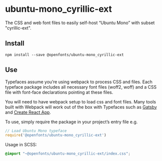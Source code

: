 
# ubuntu-mono_cyrillic-ext

The CSS and web font files to easily self-host “Ubuntu Mono” with subset "cyrillic-ext".

## Install

`npm install --save @openfonts/ubuntu-mono_cyrillic-ext`

## Use

Typefaces assume you’re using webpack to process CSS and files. Each typeface
package includes all necessary font files (woff2, woff) and a CSS file with
font-face declarations pointing at these files.

You will need to have webpack setup to load css and font files. Many tools built
with Webpack will work out of the box with Typefaces such as [Gatsby](https://github.com/gatsbyjs/gatsby)
and [Create React App](https://github.com/facebookincubator/create-react-app).

To use, simply require the package in your project’s entry file e.g.

```javascript
// Load Ubuntu Mono typeface
require('@openfonts/ubuntu-mono_cyrillic-ext')
```

Usage in SCSS:
```scss
@import "~@openfonts/ubuntu-mono_cyrillic-ext/index.css";
```
